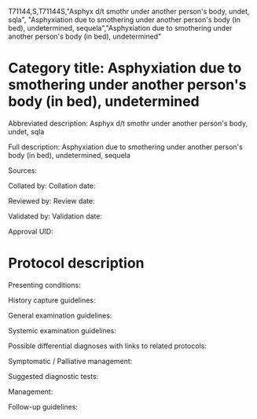 T71144,S,T71144S,"Asphyx d/t smothr under another person's body, undet, sqla", "Asphyxiation due to smothering under another person's body (in bed), undetermined, sequela","Asphyxiation due to smothering under another person's body (in bed), undetermined"
# Category title: Asphyxiation due to smothering under another person's body (in bed), undetermined

Abbreviated description: Asphyx d/t smothr under another person's body, undet, sqla

Full description: Asphyxiation due to smothering under another person's body (in bed), undetermined, sequela

Sources:

Collated by:
Collation date:

Reviewed by:
Review date:

Validated by:
Validation date:

Approval UID:

# Protocol description

Presenting conditions:

History capture guidelines:

General examination guidelines:

Systemic examination guidelines:

Possible differential diagnoses with links to related protocols:

Symptomatic / Palliative management:

Suggested diagnostic tests:

Management:

Follow-up guidelines:

